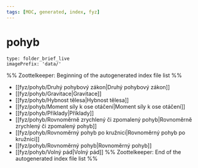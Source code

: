 ```yaml
---
tags: [MOC, generated, index, fyz]
---
```

# pohyb
```ccard
type: folder_brief_live
imagePrefix: 'data/'
```
%% Zoottelkeeper: Beginning of the autogenerated index file list  %%
-  [[fyz/pohyb/Druhý pohybový zákon|Druhý pohybový zákon]]
-  [[fyz/pohyb/Gravitace|Gravitace]]
-  [[fyz/pohyb/Hybnost tělesa|Hybnost tělesa]]
-  [[fyz/pohyb/Moment síly k ose otáčení|Moment síly k ose otáčení]]
-  [[fyz/pohyb/Příklady|Příklady]]
-  [[fyz/pohyb/Rovnoměrně zrychlený či zpomalený pohyb|Rovnoměrně zrychlený či zpomalený pohyb]]
-  [[fyz/pohyb/Rovnoměrný pohyb po kružnici|Rovnoměrný pohyb po kružnici]]
-  [[fyz/pohyb/Rovnoměrný pohyb|Rovnoměrný pohyb]]
-  [[fyz/pohyb/Volný pád|Volný pád]]
%% Zoottelkeeper: End of the autogenerated index file list  %%
